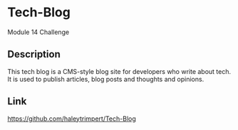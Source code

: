 # Tech-Blog

Module 14 Challenge

## Description

This tech blog is a CMS-style blog site for developers who write about tech. It is used to publish articles, blog posts and thoughts and opinions.

## Link

https://github.com/haleytrimpert/Tech-Blog

